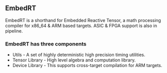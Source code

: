 ## EmbedRT

EmbedRT is a shorthand for Embedded Reactive Tensor, a math processing compiler for x86_64 & ARM based targets. ASIC & FPGA support is also in pipeline. 


### EmbedRT has three components

- Utils - A set of highly deterministic high precision timing utilities.
- Tensor Library - High level algebra and computation library.
- Device Library - This supports cross-target compilation for ARM targets.